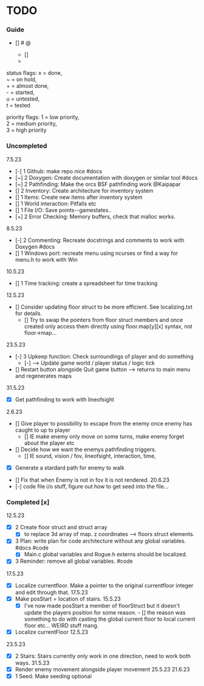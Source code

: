 # TODO

### Guide

- [<status>] <priority> <Brief description> #<tag> @<mention> <yyyy-mm-dd>  
    - [] <Subtask>  
    - <Description>  
  
status flags:   x = done,  
                ~ = on hold,  
                + = almost done,  
                - = started,  
                u = untested,  
                t = tested  


priority flags: 1 = low priority,  
                2 = medium priority,  
                3 = high priority  

### Uncompleted
7.5.23  
- [-] 1 Github: make repo _nice_ #docs
- [~] 2 Doxygen: Create documentation with doxygen or similar tool #docs
- [~] 2 Pathfinding: Make the orcs BSF pathfinding work @Kaipapar
- [] 2 Inventory: Create architecture for inventory system
- [] 1 Items: Create new items after inventory system
- [] 1 World interaction: Pitfalls etc
- [] 1 File I/O: Save points--gamestates..
- [+] 2 Error Checking: Memory buffers, check that malloc works.

8.5.23  
- [-] 2 Commenting: Recreate docstrings and comments to work with Doxygen #docs
- [] 1 Windows port: recreate menu using ncurses or find a way for menu.h to work with Win

10.5.23
- [] 1 Time tracking: create a spreadsheet for time tracking

12.5.23
- [] Consider updating floor struct to be more efficient.  See localizing.txt for details.
    - [] Try to swap the pointers from floor struct members and once created only access them directly using floor.map[y][x] syntax, not floor->map...

23.5.23
- [-] 3 Upkeep function: Check surroundings of player and do something 
    - [-] --> Update game world / player status / logic tick
- [] Restart button alongside Quit game button --> returns to main menu and regenerates maps

31.5.23
- [x] Get pathfinding to work with lineofsight

2.6.23
- [] Give player to possibility to escape from the enemy once enemy has caught to up to player
    - [] IE make enemy only move on some turns, make enemy forget about the player etc
- [] Decide how we want the enemys pathfinding triggers.
    - [] IE sound, vision / fov, lineofsight, interaction, time, 
- [x] Generate a stardard path for enemy to walk 
- [] Fix that when Enemy is not in fov it is not rendered.
20.6.23
- [-] code file i/o stuff, figure out how to get seed into the file...
### Completed [x]
12.5.23
- [x] 2 Create floor struct and struct array 
    - [x] to replace 3d array of map. z coordinates --> floors struct elements.
- [x] 3 Plan: write plan for code architecture without any global variables. #docs #code
    - [x] Main.c global variables and Rogue.h externs should be localized.
- [x] 3 Reminder: remove all global variables. #code

17.5.23
- [x] Localize currentfloor. Make a pointer to the original currentfloor integer and edit through that. 17.5.23
- [x] Make posStart = location of stairs.   15.5.23
    - [x] I've now made posStart a member of floorStruct but it doesn't update the players position for some reason. 
            - [] the reason was something to do with casting the global current floor to local current floor etc... WEIRD stuff mang.
- [x] Localize currentFloor 12.5.23

23.5.23
- [x] 2 Stairs: Stairs currently only work in one direction, need to work both ways.
31.5.23
- [x] Render enemy movement alongside player movement 25.5.23
21.6.23
- [x] 1 Seed: Make seeding optional
